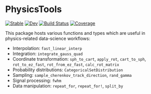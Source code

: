# PhysicsTools

[![Stable](https://img.shields.io/badge/docs-stable-blue.svg)](https://PLEnuM-group.github.io/PhysicsTools.jl/stable/)
[![Dev](https://img.shields.io/badge/docs-dev-blue.svg)](https://PLEnuM-group.github.io/PhysicsTools.jl/dev/)
[![Build Status](https://github.com/PLEnuM-group/PhysicsTools.jl/actions/workflows/CI.yml/badge.svg?branch=main)](https://github.com/PLEnuM-group/PhysicsTools.jl/actions/workflows/CI.yml?query=branch%3Amain)
[![Coverage](https://codecov.io/gh/PLEnuM-group/PhysicsTools.jl/branch/main/graph/badge.svg)](https://codecov.io/gh/PLEnuM-group/PhysicsTools.jl)

This package hosts various functions and types which are useful in physics-related data-science workflows:
* Interpolation: `fast_linear_interp`
* Integration: `integrate_gauss_quad`
* Coordinate transformation: `sph_to_cart`, `apply_rot`, `cart_to_sph`, `rot_to_ez_fast`, `rot_from_ez_fast`, `calc_rot_matrix`
* Probability distributions: `CategoricalSetDistribution`
* Sampling: `sample_cherenkov_track_direction`, `rand_gamma`
* Signal processing: `fwhm`
* Data manipulation: `repeat_for`, `repeat_for!`, `split_by`